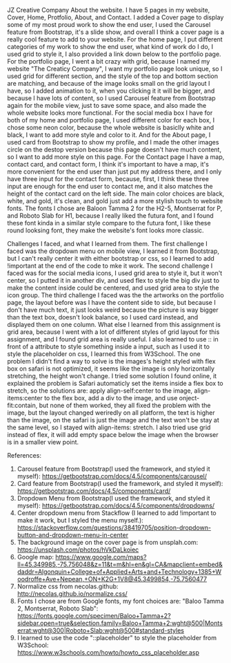 JZ Creative Company
About the website.
I have 5 pages in my website, Cover, Home, Protfolio, About, and Contact. I added a Cover page to display some of my most proud work to show the end user, I used the Carousel feature from Bootstrap, it's a slide show, and overall I think a cover page is a really cool feature to add to your website. For the home page, I put different categories of my work to show the end user, what kind of work do I do, I used grid to style it, I also provided a link down below to the portfolio page. For the portfolio page, I went a bit crazy with grid, because I named my website "The Creaticy Company", I want my portfolio page look unique, so I used grid for different section, and the style of the top and bottom section are matching, and because of the image looks small on the grid layout I have, so I added animation to it, when you clicking it it will be bigger, and because I have lots of content, so I used Carousel feature from Bootstrap again for the mobile view, just to save some space, and also made the whole website looks more functional. For the social media box I have for both of my home and portfolio page, I used different color for each box, I chose some neon color, because the whole website is basiclly white and black, I want to add more style and color to it. And for the About page, I used card from Bootstrap to show my profile, and I made the other images circle on the destop version because this page doesn't have much content, so I want to add more style on this page. For the Contact page I have a map, contact card, and contact form, I think it's important to have a map, it's more convenient for the end user than just put my address there, and I only have three input for the contact form, because, first, I think these three input are enough for the end user to contact me, and it also matches the height of the contact card on the left side. 
The main color choices are black, white, and gold, it's clean, and gold just add a more stylish touch to website fonts. The fonts I chose are Baloon Tamma 2 for the H2-5, Montserrat for P, and Roboto Slab for H1, because I really liked the futura font, and I found these font kinda in a similar style compare to the futura font, I like these round looksing font, they make the website's font looks more classic.

Challenges I faced, and what I learned from them.
The first challenge I faced was the dropdown menu on mobile view, I learned it from Bootstrap, but I can't really center it with either bootstrap or css, so I learned to add !important at the end of the code to mke it work. The second challenge I faced was for the social media icons, I used grid area to style it, but it won't center, so I putted it in another div, and used flex to style the big div just to make the content inside could be centered, and used grid area to style the icon group. The third challenge I faced was the the artworks on the portfolio page, the layout before was I have the content side to side, but because I don't have much text, it just looks weird because the picture is way bigger than the text box, doesn't look balance, so I used card instead, and displayed them on one column. What else I learned from this assignment is grid area, because I went with a lot of different styles of grid layout for this assignment, and I found grid area is really useful. I also learned to use :: in front of a attribute to style something inside a input, such as I used it to style the placeholder on css, I learned this from W3School.
The one problem I didn't find a way to solve is the images's height styled with flex box on safari is not optimized, it seems like the image is only horizontally stretching, the height won't change. I tried some solution I found online, it explained the problem is Safari automaticly set the items inside a flex box to stretch, so the solutions are: apply align-self:center to the image, align-items:center to the flex box, add a div to the image, and use onject-fit:contain, but none of them worked, they all fixed the problem with the image, but the layout changed weriredly on all platform, the text is higher than the image, on the safari is just the image and the text won't be stay at the same level, so I stayed with align-items: stretch. I also tried use grid instead of flex, it will add empty space below the image when the browser is in a smaller view point.

References:
1. Carousel feature from Bootstrap(I used the framework, and styled it myself): https://getbootstrap.com/docs/4.5/components/carousel/
2. Card feature from Bootstrap(I used the framework, and styled it myself): https://getbootstrap.com/docs/4.5/components/card/
3. Dropdown Menu from Bootstrap(I used the framework, and styled it myself): https://getbootstrap.com/docs/4.5/components/dropdowns/
4. Center dropdown menu from Stackflow (I learned to add !important to make it work, but I styled the menu myself.): https://stackoverflow.com/questions/38419705/position-dropdown-button-and-dropdown-menu-in-center
5. The background image on the cover page is from unsplah.com: https://unsplash.com/photos/hVkDaLkoiec
6. Google map: https://www.google.com/maps?ll=45.349985,-75.756048&z=11&t=m&hl=en&gl=CA&mapclient=embed&daddr=Algonquin+College+of+Applied+Arts+and+Technology+1385+Woodroffe+Ave+Nepean,+ON+K2G+1V8@45.3499854,-75.7560477
7. Normalize css from necolas.github: http://necolas.github.io/normalize.css/
8. Fonts I chose are from Google fonts, my font choices are: "Baloo Tamma 2, Montserrat, Roboto Slab": https://fonts.google.com/specimen/Baloo+Tamma+2?sidebar.open=true&selection.family=Baloo+Tamma+2:wght@500|Montserrat:wght@300|Roboto+Slab:wght@500#standard-styles
9. I learned to use the code "::placeholder" to style the placeholder from W3School: https://www.w3schools.com/howto/howto_css_placeholder.asp
